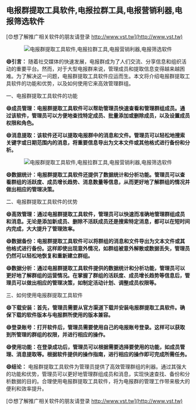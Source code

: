 ## **电报群提取工具软件,电报拉群工具,电报营销利器,电报筛选软件**

[😍想了解推广相关软件的朋友请登录 http://www.vst.tw](http://www.vst.tw)

 <center><img src="https://vst.tw/MP4/tuiguang/png/5.png" alt="电报群提取工具软件,电报拉群工具,电报营销利器,电报筛选软件"></center>

**😄引言：**
随着社交媒体的快速发展，电报群成为了人们交流、分享信息和组织活动的重要平台。然而，对于大型电报群来说，管理成员和提取信息变得越来越困难。为了解决这一问题，电报群提取工具软件应运而生。本文将介绍电报群提取工具软件的功能和优势，以及如何使用它来高效管理群组。

一、电报群提取工具软件的功能

**😄成员管理：电报群提取工具软件可以帮助管理员快速查看和管理群组成员。通过该软件，管理员可以方便地查找特定成员、批量添加或删除成员，以及设置成员权限和角色。**

**😄消息提取：该软件还可以提取电报群中的消息和文件。管理员可以轻松地搜索关键字或日期范围内的消息，将重要信息导出为文本文件或其他格式进行备份和分析。**

 <center><img src="https://vst.tw/MP4/tuiguang/png/2.png" alt="电报群提取工具软件,电报拉群工具,电报营销利器,电报筛选软件"></center>

**😄数据统计：电报群提取工具软件还提供了数据统计和分析功能。管理员可以查看群组的活跃度、成员增长趋势、消息数量等信息，从而更好地了解群组的情况并做出相应的管理决策。**

二、电报群提取工具软件的优势

**😄高效管理：通过电报群提取工具软件，管理员可以快速而准确地管理群组成员和消息。无论是添加新成员、删除不活跃成员还是搜索特定消息，都可以在短时间内完成，大大提升了管理效率。**

**😄数据备份：电报群提取工具软件可以将群组的消息和文件导出为文本文件或其他格式进行备份。这样即使出现意外情况，如群组被意外解散或数据丢失，管理员仍然可以轻松地恢复和重新建立群组。**

**😄数据分析：通过电报群提取工具软件提供的数据统计和分析功能，管理员可以更好地了解群组的运营情况。在掌握了群组的活跃度、成员增长趋势等信息后，管理员可以做出相应的管理决策，如制定活动计划、调整成员权限等。**

三、如何使用电报群提取工具软件

**😄下载安装：首先，管理员需要从官方渠道下载并安装电报群提取工具软件。确保下载的软件版本与电报群所使用的版本兼容。**

**😄登录账号：打开软件后，管理员需要使用自己的电报账号登录。这样可以获取到所管理的群组的权限，并进行相应的操作。**

**😄使用功能：在登录成功后，管理员可以根据需要选择要使用的功能，如成员管理、消息提取等。根据软件提供的操作指南，进行相应的操作即可完成所需任务。**

**😄结论：**
电报群提取工具软件为管理员提供了高效管理群组的利器。通过其强大的功能和优势，管理员可以更好地管理群组成员和消息，实现快速查找、备份和分析数据的目的。合理使用电报群提取工具软件，将为电报群的管理工作带来极大的便利和效率提升。

[😍想了解推广相关软件的朋友请登录 http://www.vst.tw](http://www.vst.tw)



